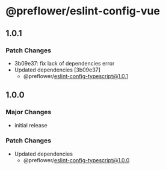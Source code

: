 # @preflower/eslint-config-vue

## 1.0.1

### Patch Changes

- 3b09e37: fix lack of dependencies error
- Updated dependencies [3b09e37]
  - @preflower/eslint-config-typescript@1.0.1

## 1.0.0

### Major Changes

- initial release

### Patch Changes

- Updated dependencies
  - @preflower/eslint-config-typescript@1.0.0
